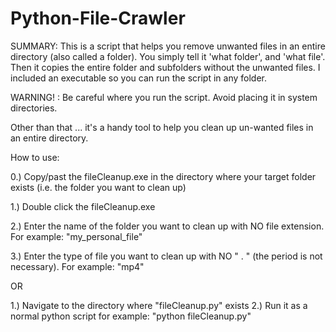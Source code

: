 # Python-File-Crawler
SUMMARY: This is a script that helps you remove unwanted files in an entire directory (also called a folder). You simply tell it 'what folder', and 'what file'.
Then it copies the entire folder and subfolders without the unwanted files. I included an executable so you can run the script in any folder. 

WARNING! : Be careful where you run the script. Avoid placing it in system directories. 

Other than that ... it's a handy tool to help you clean up un-wanted files in an entire directory.

How to use:

0.) Copy/past the fileCleanup.exe in the directory where your target folder exists (i.e. the folder you want to clean up)

1.) Double click the fileCleanup.exe

2.) Enter the name of the folder you want to clean up with NO file extension.
    For example:  "my_personal_file"
    
3.) Enter the type of file you want to clean up with NO " . " (the period is not necessary).
    For example: "mp4"
    
OR

1.) Navigate to the directory where "fileCleanup.py" exists
2.) Run it as a normal python script
    for example: "python fileCleanup.py"
